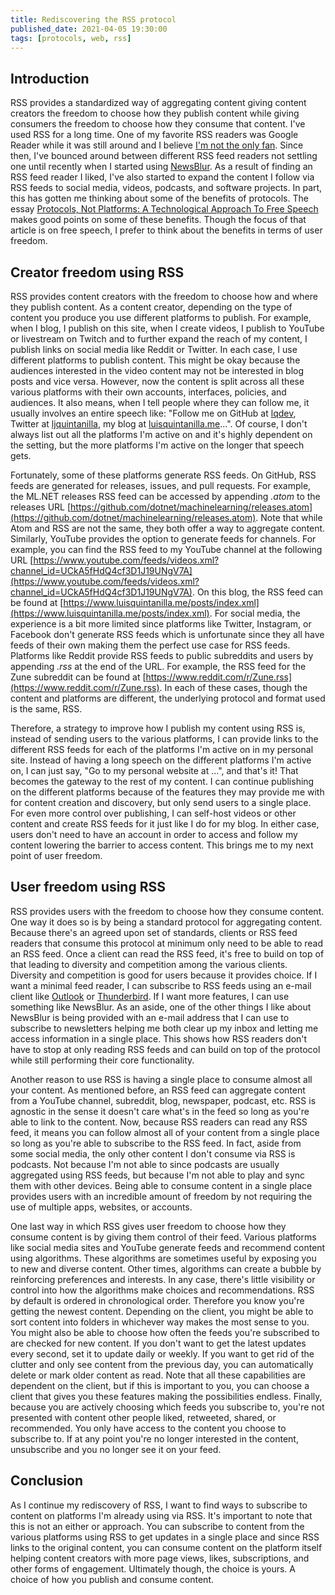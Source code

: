 ```yaml
---
title: Rediscovering the RSS protocol
published_date: 2021-04-05 19:30:00
tags: [protocols, web, rss]
---
```


## Introduction

RSS provides a standardized way of aggregating content giving content creators the freedom to choose how they publish content while giving consumers the freedom to choose how they consume that content. I've used RSS for a long time. One of my favorite RSS readers was Google Reader while it was still around and I believe [I'm not the only fan](https://www.ripgooglereader.com/). Since then, I've bounced around between different RSS feed readers not settling one until recently when I started using [NewsBlur](https://newsblur.com). As a result of finding an RSS feed reader I liked, I've also started to expand the content I follow via RSS feeds to social media, videos, podcasts, and software projects. In part, this has gotten me thinking about some of the benefits of protocols. The essay [Protocols, Not Platforms: A Technological Approach To Free Speech](https://knightcolumbia.org/content/protocols-not-platforms-a-technological-approach-to-free-speech) makes good points on some of these benefits. Though the focus of that article is on free speech, I prefer to think about the benefits in terms of user freedom.

## Creator freedom using RSS

RSS provides content creators with the freedom to choose how and where they publish content. As a content creator, depending on the type of content you produce you use different platforms to publish. For example, when I blog, I publish on this site, when I create videos, I publish to YouTube or livestream on Twitch and to further expand the reach of my content, I publish links on social media like Reddit or Twitter. In each case, I use different platforms to publish content. This might be okay because the audiences interested in the video content may not be interested in blog posts and vice versa. However, now the content is split across all these various platforms with their own accounts, interfaces, policies, and audiences. It also means, when I tell people where they can follow me, it usually involves an entire speech like: "Follow me on GitHub at [lqdev](https://github.com/lqdev/), Twitter at [ljquintanilla](https://twitter.com/ljquintanilla), my blog at [luisquintanilla.me](https://www.luisquintanilla.me/posts/1)...". Of course, I don't always list out all the platforms I'm active on and it's highly dependent on the setting, but the more platforms I'm active on the longer that speech gets.

Fortunately, some of these platforms generate RSS feeds. On GitHub, RSS feeds are generated for releases, issues, and pull requests. For example, the ML.NET releases RSS feed can be accessed by appending *.atom* to the releases URL [https://github.com/dotnet/machinelearning/releases.atom](https://github.com/dotnet/machinelearning/releases.atom). Note that while Atom and RSS are not the same, they both offer a way to aggregate content. Similarly, YouTube provides the option to generate feeds for channels. For example, you can find the RSS feed to my YouTube channel at the following URL [https://www.youtube.com/feeds/videos.xml?channel_id=UCkA5fHdQ4cf3D1J19UNgV7A](https://www.youtube.com/feeds/videos.xml?channel_id=UCkA5fHdQ4cf3D1J19UNgV7A). On this blog, the RSS feed can be found at [https://www.luisquintanilla.me/posts/index.xml](https://www.luisquintanilla.me/posts/index.xml). For social media, the experience is a bit more limited since platforms like Twitter, Instagram, or Facebook don't generate RSS feeds which is unfortunate since they all have feeds of their own making them the perfect use case for RSS feeds. Platforms like Reddit provide RSS feeds to public subreddits and users by appending *.rss* at the end of the URL. For example, the RSS feed for the Zune subreddit can be found at [https://www.reddit.com/r/Zune.rss](https://www.reddit.com/r/Zune.rss). In each of these cases, though the content and platforms are different, the underlying protocol and format used is the same, RSS.

Therefore, a strategy to improve how I publish my content using RSS is, instead of sending users to the various platforms, I can provide links to the different RSS feeds for each of the platforms I'm active on in my personal site. Instead of having a long speech on the different platforms I'm active on, I can just say, "Go to my personal website at ...", and that's it! That becomes the gateway to the rest of my content. I can continue publishing on the different platforms because of the features they may provide me with for content creation and discovery, but only send users to a single place. For even more control over publishing, I can self-host videos or other content and create RSS feeds for it just like I do for my blog. In either case, users don't need to have an account in order to access and follow my content lowering the barrier to access content. This brings me to my next point of user freedom.

## User freedom using RSS

RSS provides users with the freedom to choose how they consume content. One way it does so is by being a standard protocol for aggregating content. Because there's an agreed upon set of standards, clients or RSS feed readers that consume this protocol at minimum only need to be able to read an RSS feed. Once a client can read the RSS feed, it's free to build on top of that leading to diversity and competition among the various clients. Diversity and competition is good for users because it provides choice. If I want a minimal feed reader, I can subscribe to RSS feeds using an e-mail client like [Outlook](https://support.microsoft.com/en-us/office/subscribe-to-an-rss-feed-73c6e717-7815-4594-98e5-81fa369e951c) or [Thunderbird](https://support.mozilla.org/en-US/kb/how-subscribe-news-feeds-and-blogs). If I want more features, I can use something like NewsBlur. As an aside, one of the other things I like about NewsBlur is being provided with an e-mail address that I can use to subscribe to newsletters helping me both clear up my inbox and letting me access information in a single place. This shows how RSS readers don't have to stop at only reading RSS feeds and can build on top of the protocol while still performing their core functionality.

Another reason to use RSS is having a single place to consume almost all your content. As mentioned before, an RSS feed can aggregate content from a YouTube channel, subreddit, blog, newspaper, podcast, etc. RSS is agnostic in the sense it doesn't care what's in the feed so long as you're able to link to the content. Now, because RSS readers can read any RSS feed, it means you can follow almost all of your content from a single place so long as you're able to subscribe to the RSS feed. In fact, aside from some social media, the only other content I don't consume via RSS is podcasts. Not because I'm not able to since podcasts are usually aggregated using RSS feeds, but because I'm not able to play and sync them with other devices. Being able to consume content in a single place provides users with an incredible amount of freedom by not requiring the use of multiple apps, websites, or accounts.

One last way in which RSS gives user freedom to choose how they consume content is by giving them control of their feed. Various platforms like social media sites and YouTube generate feeds and recommend content using algorithms. These algorithms are sometimes useful by exposing you to new and diverse content. Other times, algorithms can create a bubble by reinforcing preferences and interests. In any case, there's little visibility or control into how the algorithms make choices and recommendations. RSS by default is ordered in chronological order. Therefore you know you're getting the newest content. Depending on the client, you might be able to sort content into folders in whichever way makes the most sense to you. You might also be able to choose how often the feeds you're subscribed to are checked for new content. If you don't want to get the latest updates every second, set it to update daily or weekly. If you want to get rid of the clutter and only see content from the previous day, you can automatically delete or mark older content as read. Note that all these capabilities are dependent on the client, but if this is important to you, you can choose a client that gives you these features making the possibilities endless. Finally, because you are actively choosing which feeds you subscribe to, you're not presented with content other people liked, retweeted, shared, or recommended. You only have access to the content you choose to subscribe to. If at any point you're no longer interested in the content, unsubscribe and you no longer see it on your feed.

## Conclusion

As I continue my rediscovery of RSS, I want to find ways to subscribe to content on platforms I'm already using via RSS. It's important to note that this is not an either or approach. You can subscribe to content from the various platforms using RSS to get updates in a single place and since RSS links to the original content, you can consume content on the platform itself helping content creators with more page views, likes, subscriptions, and other forms of engagement. Ultimately though, the choice is yours. A choice of how you publish and consume content. 
